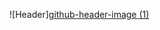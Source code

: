 
![Header][github-header-image (1)](https://github.com/mollmikey/mollmikey/assets/104609759/3ab321c0-c41e-41ca-b058-a59c5168848a)
